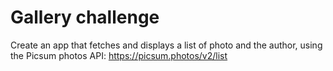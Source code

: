 # Gallery challenge

Create an app that fetches and displays a list of photo and the author, using the Picsum photos API: https://picsum.photos/v2/list
